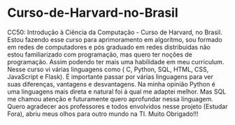 # Curso-de-Harvard-no-Brasil
CC50: Introdução à Ciência da Computação - Curso de Harvard, no Brasil.
Estou fazendo esse curso para aprimoramento em algoritmo, sou formado em redes de computadores e pós graduado em redes distribuidas não estou familiarizado com programação, mas quero ter noções de programação. Assim podendo ter mais uma habilidade em meu curriculum.
Nesse curso vi várias linguagens como ( C, Python, SQL, HTML, CSS, JavaScript e Flask). É importante passar por várias linguagens para ver suas diferenças, vantagens e desvantagens. Na minha opinião Python é uma linguagens mais direta e natural foi à qual me adaptei melhor. Mas SQL me chamou atenção e futuramente quero aprofundar nessa linguagem. Quero agradecer aos professores e todos envolvidos nesse projeto (Estudar Fora), abriu meus olhos para outro mundo na TI. Muito Obrigado!!!
